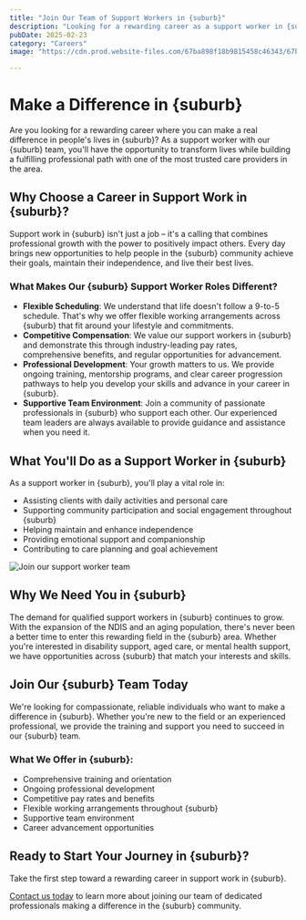 ```yaml
---
title: "Join Our Team of Support Workers in {suburb}"
description: "Looking for a rewarding career as a support worker in {suburb}? Join our team and make a real difference in people's lives throughout the {suburb} community."
pubDate: 2025-02-23
category: "Careers"
image: "https://cdn.prod.website-files.com/67ba898f18b9815458c46343/67baad9bd87ba750e0be84ae_Screenshot%202025-02-23%20at%204.08.45%E2%80%AFpm.webp"

---
```


# Make a Difference in {suburb}

Are you looking for a rewarding career where you can make a real difference in people's lives in {suburb}? As a support worker with our {suburb} team, you'll have the opportunity to transform lives while building a fulfilling professional path with one of the most trusted care providers in the area.

## Why Choose a Career in Support Work in {suburb}?

Support work in {suburb} isn't just a job – it's a calling that combines professional growth with the power to positively impact others. Every day brings new opportunities to help people in the {suburb} community achieve their goals, maintain their independence, and live their best lives.

### What Makes Our {suburb} Support Worker Roles Different?

- **Flexible Scheduling**: We understand that life doesn't follow a 9-to-5 schedule. That's why we offer flexible working arrangements across {suburb} that fit around your lifestyle and commitments.
- **Competitive Compensation**: We value our support workers in {suburb} and demonstrate this through industry-leading pay rates, comprehensive benefits, and regular opportunities for advancement.
- **Professional Development**: Your growth matters to us. We provide ongoing training, mentorship programs, and clear career progression pathways to help you develop your skills and advance in your career in {suburb}.
- **Supportive Team Environment**: Join a community of passionate professionals in {suburb} who support each other. Our experienced team leaders are always available to provide guidance and assistance when you need it.

## What You'll Do as a Support Worker in {suburb}

As a support worker in {suburb}, you'll play a vital role in:

- Assisting clients with daily activities and personal care
- Supporting community participation and social engagement throughout {suburb}
- Helping maintain and enhance independence
- Providing emotional support and companionship
- Contributing to care planning and goal achievement

![Join our support worker team](/assets/carer.webp)

## Why We Need You in {suburb}

The demand for qualified support workers in {suburb} continues to grow. With the expansion of the NDIS and an aging population, there's never been a better time to enter this rewarding field in the {suburb} area. Whether you're interested in disability support, aged care, or mental health support, we have opportunities across {suburb} that match your interests and skills.

## Join Our {suburb} Team Today

We're looking for compassionate, reliable individuals who want to make a difference in {suburb}. Whether you're new to the field or an experienced professional, we provide the training and support you need to succeed in our {suburb} team.

### What We Offer in {suburb}:

- Comprehensive training and orientation
- Ongoing professional development
- Competitive pay rates and benefits
- Flexible working arrangements throughout {suburb}
- Supportive team environment
- Career advancement opportunities

## Ready to Start Your Journey in {suburb}?

Take the first step toward a rewarding career in support work in {suburb}. 

[Contact us today](/contact) to learn more about joining our team of dedicated professionals making a difference in the {suburb} community.

‍
